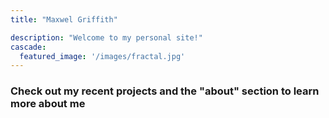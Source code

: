 ```yaml
---
title: "Maxwel Griffith"

description: "Welcome to my personal site!"
cascade:
  featured_image: '/images/fractal.jpg'
---
```


### Check out my recent projects and the "about" section to learn more about me
